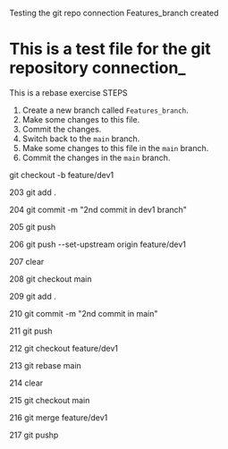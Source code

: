 Testing the git repo connection
Features_branch created


# This is a test file for the git repository connection_

This is a rebase exercise STEPS
1. Create a new branch called `Features_branch`.
2. Make some changes to this file.
3. Commit the changes.
4. Switch back to the `main` branch.
5. Make some changes to this file in the `main` branch.
6. Commit the changes in the `main` branch.     

git checkout -b feature/dev1

  203  git add .

  204  git commit -m  "2nd commit in dev1 branch"

  205  git push

  206  git push --set-upstream origin feature/dev1

  207  clear

  208  git checkout main

  209  git add .

  210  git commit -m "2nd commit in main"

  211  git push

  212  git checkout feature/dev1

  213  git rebase main

  214  clear

  215  git checkout main

  216  git merge feature/dev1

  217  git pushp


